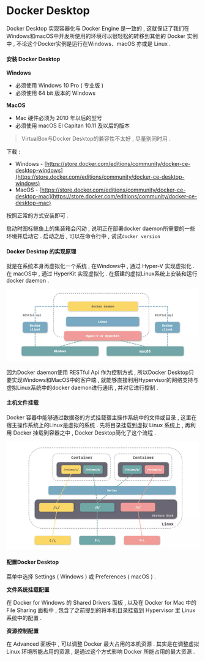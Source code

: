 # Docker Desktop

Docker Desktop 实现容器化与 Docker Engine 是一致的 , 这就保证了我们在 Windows和macOS中开发所使用的环境可以很轻松的转移到其他的 Docker 实例中 , 不论这个Docker实例是运行在Windows、macOS 亦或是 Linux .

#### 安装 Docker Desktop

**Windows**

* 必须使用 Windows 10 Pro \( 专业版 \)
* 必须使用 64 bit 版本的 Windows

**MacOS**

* Mac 硬件必须为 2010 年以后的型号
* 必须使用 macOS El Capitan 10.11 及以后的版本

> VirtualBox与Docker Desktop的兼容性不太好 , 尽量别同时用 .

下载 :

* Windows - [https://store.docker.com/editions/community/docker-ce-desktop-windows](https://store.docker.com/editions/community/docker-ce-desktop-windows)
* MacOS - [https://store.docker.com/editions/community/docker-ce-desktop-mac](https://store.docker.com/editions/community/docker-ce-desktop-mac)

按照正常的方式安装即可 .

启动时图标鲸鱼上的集装箱会闪动 , 说明正在部署docker daemon所需要的一些环境并启动它 . 启动之后 , 可以在命令行中 , 试试`docker version`

#### Docker Desktop 的实现原理

就是在系统本身再虚拟化一个系统  , 在Windows中 , 通过 Hyper-V 实现虚拟化 . 在 macOS中 , 通过 HyperKit 实现虚拟化 . 在搭建的虚拟Linux系统上安装和运行docker daemon .

![](/assets/desktop.png)

因为Docker daemon使用 RESTful Api 作为控制方式 , 所以Docker Desktop只要实现Windows和MacOS中的客户端 , 就能够直接利用Hypervisor的网络支持与虚拟Linux系统中的docker daemon进行通讯 , 并对它进行控制 .

#### 主机文件挂载

Docker 容器中能够通过数据卷的方式挂载宿主操作系统中的文件或目录 , 这里在宿主操作系统上的Linux是虚拟的系统 . 先将目录挂载到虚拟 Linux 系统上 , 再利用 Docker 挂载到容器之中 , Docker Desktop简化了这个流程 .

![](/assets/guazai.png)

#### 配置Docker Desktop

菜单中选择 Settings \( Windows \) 或 Preferences \( macOS \) . 

**文件系统挂载配置**

在 Docker for Windows 的 Shared Drivers 面板 , 以及在 Docker for Mac 中的 File Sharing 面板中 , 包含了之前提到的将本机目录挂载到 Hypervisor 里 Linux 系统中的配置 . 

**资源控制配置**

在 Advanced 面板中 , 可以调整 Docker 最大占用的本机资源 . 其实是在调整虚拟 Linux 环境所能占用的资源 , 是通过这个方式影响 Docker 所能占用的最大资源 . 

